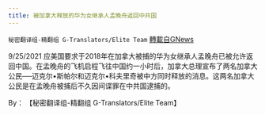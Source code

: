 ```yaml
---
title: 被加拿大释放的华为女继承人孟晚舟返回中共国
---
```

`秘密翻译组-精翻组 G-Translators/Elite Team` [轉載自GNews](https://gnews.org/zh-hans/1555758/)

9/25/2021 应美国要求于2018年在加拿大被捕的华为女继承人孟晚舟已被允许返回中国。在孟晚舟的飞机启程飞往中国约一小时后，加拿大总理宣布了两名加拿大公民──迈克尔•斯帕尔和迈克尔•科夫里奇被中方同时释放的消息。这两名加拿大公民是在孟晚舟被捕后不久因间谍罪在中共国逮捕的。

By： 【秘密翻译组-精翻组 G-Translators/Elite Team】
